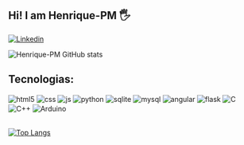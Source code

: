 ## Hi! I am Henrique-PM 🖐️

[![Linkedin](https://img.shields.io/badge/LinkedIn-0077B5?style=for-the-badge&logo=linkedin&logoColor=white)](https://www.linkedin.com/in/paulo-henrique-mon%C3%A7%C3%A3o?lipi=urn%3Ali%3Apage%3Ad_flagship3_profile_view_base_contact_details%3BPh8i3s5TS%2BGamZDMrQ6ljw%3D%3D)

![Henrique-PM GitHub stats](https://github-readme-stats.vercel.app/api?username=Henrique-PM&show_icons=true&theme=dracula&count_private=true)

## Tecnologias:

<div style="display: inline_block">
  <img align="center" alt="html5" src="https://img.shields.io/badge/HTML5-E34F26?style=for-the-badge&logo=html5&logoColor=white" />
  <img align="center" alt="css" src="https://img.shields.io/badge/CSS3-1572B6?style=for-the-badge&logo=css3&logoColor=white" />
  <img align="center" alt="js" src="https://img.shields.io/badge/JavaScript-F7DF1E?style=for-the-badge&logo=javascript&logoColor=black" />
  <img align="center" alt="python" src="https://img.shields.io/badge/Python-14354C?style=for-the-badge&logo=python&logoColor=white" />
  <img align="center" alt="sqlite" src="https://img.shields.io/badge/sqlite-%2307405e.svg?style=for-the-badge&logo=sqlite&logoColor=white"/>
  
  <img align="center" alt="mysql" src="https://img.shields.io/badge/mysql-4479A1.svg?style=for-the-badge&logo=mysql&logoColor=white"/>
  <img align="center" alt="angular" src="https://img.shields.io/badge/angular-%23DD0031.svg?style=for-the-badge&logo=angular&logoColor=white"/>
  <img align="center" alt="flask" src="https://img.shields.io/badge/flask-%23000.svg?style=for-the-badge&logo=flask&logoColor=white"/>
  <img align="center" alt="C" src="https://img.shields.io/badge/c-%2300599C.svg?style=for-the-badge&logo=c&logoColor=white"/>
  <img align="center" alt="C++" src="https://img.shields.io/badge/c++-%2300599C.svg?style=for-the-badge&logo=c%2B%2B&logoColor=white"/>
  <img align="center" alt="Arduino" src="https://img.shields.io/badge/-Arduino-00979D?style=for-the-badge&logo=Arduino&logoColor=white"/>
 
       

</div><br/>


[![Top Langs](https://github-readme-stats.vercel.app/api/top-langs/?username=Henrique-PM&layout=compact)](https://github.com/Henrique-PM/github-readme-stats)
